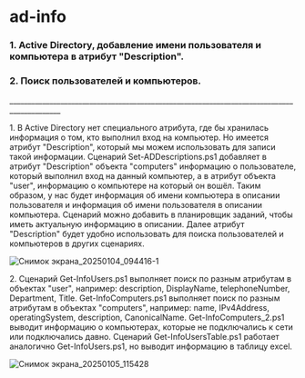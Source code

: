 # ad-info
<h3>1. Active Directory, добавление имени пользователя и компьютера в атрибут "Description". </h3>
<h3>2. Поиск пользователей и компьютеров. </h3>
____________________________________________________________________________________________

<p>1. В Active Directory нет специального атрибута, где бы хранилась информация о том, кто выполнил вход на компьютер. Но имеется атрибут "Description", который мы можем использовать для записи такой информации. Сценарий Set-ADDescriptions.ps1 добавляет в атрибут "Description" объекта "computers" информацию о пользователе, который выполнил вход на данный компьютер, а в атрибут объекта "user", информацию о компьютере на который он вошёл. Таким образом, у нас будет информация об имени компьютера в описании пользователя и информация об имени пользователя в описании компьютера. Сценарий можно добавить в планировщик заданий, чтобы иметь актуальную информацию в описании. Далее атрибут "Description" будет удобно использовать для поиска пользователей и компьютеров в других сценариях.</p>

![Снимок экрана_20250104_094416-1](https://github.com/user-attachments/assets/95065939-b215-4c37-b54d-748006be9eb0)


<p>2. Сценарий  Get-InfoUsers.ps1 выполняет поиск по разным атрибутам в объектах "user", например: description, DisplayName, telephoneNumber, Department, Title. Get-InfoComputers.ps1 выполняет поиск по разным атрибутам в объектах "computers", например: name, IPv4Address, operatingSystem, description, CanonicalName. Get-InfoComputers_2.ps1 выводит информацию о компьютерах, которые не подключались к сети или подключались давно. Сценарий Get-InfoUsersTable.ps1 работает аналогично Get-InfoUsers.ps1, но выводит информацию в таблицу excel.</p>

![Снимок экрана_20250105_115428](https://github.com/user-attachments/assets/b5680008-31da-42df-90b6-7ba539b70ea2)
